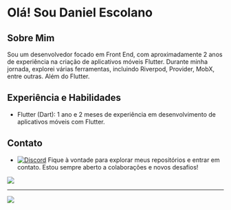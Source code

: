 # Olá! Sou Daniel Escolano

## Sobre Mim
Sou um desenvolvedor focado em Front End, com aproximadamente 2 anos de experiência na criação de aplicativos móveis Flutter. Durante minha jornada, explorei várias ferramentas, incluindo Riverpod, Provider, MobX, entre outras. Além do Flutter.

## Experiência e Habilidades
- Flutter (Dart): 1 ano e 2 meses de experiência em desenvolvimento de aplicativos móveis com Flutter.

## Contato

- [![Discord](https://img.shields.io/badge/Discord-%237289DA.svg?logo=discord&logoColor=white)](https://discord.com/channels/@Escolano#7294) 
Fique à vontade para explorar meus repositórios e entrar em contato. Estou sempre aberto a colaborações e novos desafios!

![](https://github-readme-stats.vercel.app/api/top-langs/?username=DanielEscolano&theme=highcontrast&hide_border=true&include_all_commits=true&count_private=true&layout=compact)

---
[![](https://visitcount.itsvg.in/api?id=DanielEscolano&icon=7&color=0)](https://visitcount.itsvg.in)

